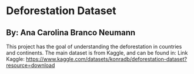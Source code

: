 # Deforestation Dataset
## By: Ana Carolina Branco Neumann

This project has the goal of understanding the deforestation in countries and continents.
The main dataset is from Kaggle, and can be found in:
Link Kaggle: https://www.kaggle.com/datasets/konradb/deforestation-dataset?resource=download